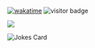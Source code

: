 [![wakatime](https://wakatime.com/badge/user/babe4fd7-0a9c-4d9c-9605-46c7d943bb6e.svg)](https://wakatime.com/@babe4fd7-0a9c-4d9c-9605-46c7d943bb6e)
![visitor badge](https://visitor-badge.glitch.me/badge?page_id=debugtheworldbot.visitor-badge)

<img src="https://github-readme-stats.vercel.app/api?username=debugtheworldbot&show_icons=true&theme=vue" />

![Jokes Card](https://readme-jokes.vercel.app/api?hideBorder)
<!-- <img style="margin-top: 10px" src="https://github-readme-stats.vercel.app/api/wakatime?username=debugtheworld&hide_title=true" /> -->


